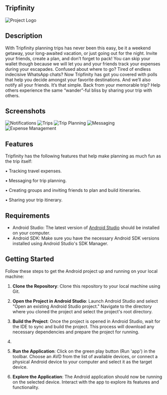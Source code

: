 ## Tripfinity

![Project Logo](app/src/main/res/mipmap-xxxhdpi/tripfinity_icon.png)

## Description
With Tripfinity planning trips has never been this easy, be it a weekend getaway, your long-awaited vacation, or just going out for                              the night. Invite your friends, create a plan, and don’t forget to pack! You can skip your wallet though because we will let you and your friends track your expenses during your escapades.
Confused about where to go? Tired of endless indecisive WhatsApp chats? Now Tripfinity has got you covered with polls that help you decide amongst your favorite destinations. And we’ll also notify all your friends. It’s that simple. Back from your memorable trip? Help others experience the same “wander”-ful bliss by sharing your trip with others.

## Screenshots
![Notifications](screenshots/engagement.png)
![Trips](screenshots/trips.png)
![Trip Planning](screenshots/tripPlanning.png)
![Messaging](screenshots/messaging.png)
![Expense Management](screenshots/expenses.png)

## Features

Tripfinity has the following features that help make planning as much fun as the trip itself:

• Tracking travel expenses.

• Messaging for trip planning.

• Creating groups and inviting friends to plan and build itineraries.

• Sharing your trip itinerary.

## Requirements

- Android Studio: The latest version of [Android Studio](https://developer.android.com/studio) should be installed on your computer.
- Android SDK: Make sure you have the necessary Android SDK versions installed using Android Studio's SDK Manager.

## Getting Started

Follow these steps to get the Android project up and running on your local machine:

1. **Clone the Repository**: Clone this repository to your local machine using Git.

2. **Open the Project in Android Studio**: Launch Android Studio and select "Open an existing Android Studio project." Navigate to the directory where you cloned the project and select the project's root directory.

3. **Build the Project**: Once the project is opened in Android Studio, wait for the IDE to sync and build the project. This process will download any necessary dependencies and prepare the project for running.

4. 

5. **Run the Application**: Click on the green play button (Run 'app') in the toolbar. Choose an AVD from the list of available devices, or connect a physical Android device to your computer and select it as the target device.

6. **Explore the Application**: The Android application should now be running on the selected device. Interact with the app to explore its features and functionality.
